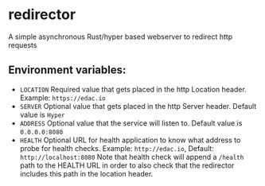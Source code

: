 # redirector
A simple asynchronous Rust/hyper based webserver to redirect http requests

## Environment variables:
* `LOCATION` Required value that gets placed in the http Location header. Example: `https://edac.io`
* `SERVER` Optional value that gets placed in the http Server header. Default value is `Hyper`
* `ADDRESS` Optional value that the service will listen to. Default value is `0.0.0.0:8080`
* `HEALTH` Optional URL for health application to know what address to probe for health checks. Example: `http://edac.io`, Default: `http://localhost:8080` Note that health check will append a `/health` path to the HEALTH URL in order to also check that the redirector includes this path in the location header.
